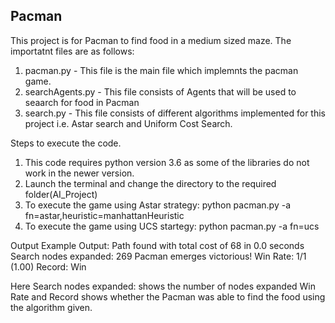 ## Pacman
This project is for Pacman to find food in a medium sized maze. The importatnt files are as follows:

1. pacman.py - This file is the main file which implemnts the pacman game.
2. searchAgents.py - This file consists of Agents that will be used to seaarch for food in Pacman
3. search.py - This file consists of different algorithms implemented for this project i.e. Astar search and Uniform Cost Search.

Steps to execute the code.
1. This code requires python version 3.6 as some of the libraries do not work in the newer version.
2. Launch the terminal and change the directory to the required folder(AI_Project)
3. To execute the game using Astar strategy:
	python pacman.py -a fn=astar,heuristic=manhattanHeuristic
4. To execute the game using UCS startegy:
	python pacman.py -a fn=ucs

Output
Example Output:
Path found with total cost of 68 in 0.0 seconds
Search nodes expanded: 269
Pacman emerges victorious!
Win Rate:      1/1 (1.00)
Record:        Win

Here 
Search nodes expanded: shows the number of nodes expanded
Win Rate and Record shows whether the Pacman was able to find the food using the algorithm given.
